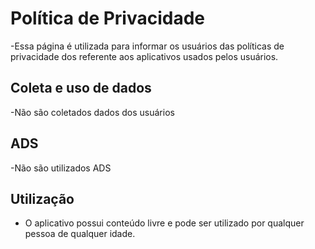 # Política de Privacidade

-Essa página é utilizada para informar os usuários das políticas de privacidade dos referente aos aplicativos usados pelos usuários.

## Coleta e uso de dados

-Não são coletados dados dos usuários

## ADS

-Não são utilizados ADS

## Utilização

- O aplicativo possui conteúdo livre e pode ser utilizado por qualquer pessoa de qualquer idade.
